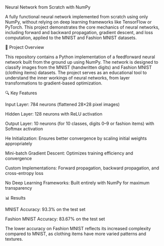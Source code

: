 Neural Network from Scratch with NumPy

A fully functional neural network implemented from scratch using only NumPy, without relying on deep learning frameworks like TensorFlow or PyTorch. This project demonstrates the core mechanics of neural networks, including forward and backward propagation, gradient descent, and loss computation, applied to the MNIST and Fashion MNIST datasets.

📖 Project Overview

This repository contains a Python implementation of a feedforward neural network built from the ground up using NumPy. The network is designed to classify images from the MNIST (handwritten digits) and Fashion MNIST (clothing items) datasets. The project serves as an educational tool to understand the inner workings of neural networks, from layer transformations to gradient-based optimization.

🔍 Key Features

Input Layer: 784 neurons (flattened 28×28 pixel images)

Hidden Layer: 128 neurons with ReLU activation

Output Layer: 10 neurons (for 10 classes, digits 0–9 or fashion items) with Softmax activation

He Initialization: Ensures better convergence by scaling initial weights appropriately

Mini-batch Gradient Descent: Optimizes training efficiency and convergence

Custom Implementations: Forward propagation, backward propagation, and cross-entropy loss

No Deep Learning Frameworks: Built entirely with NumPy for maximum transparency

📊 Results

MNIST Accuracy: 93.3% on the test set

Fashion MNIST Accuracy: 83.67% on the test set

The lower accuracy on Fashion MNIST reflects its increased complexity compared to MNIST, as clothing items have more varied patterns and textures.
